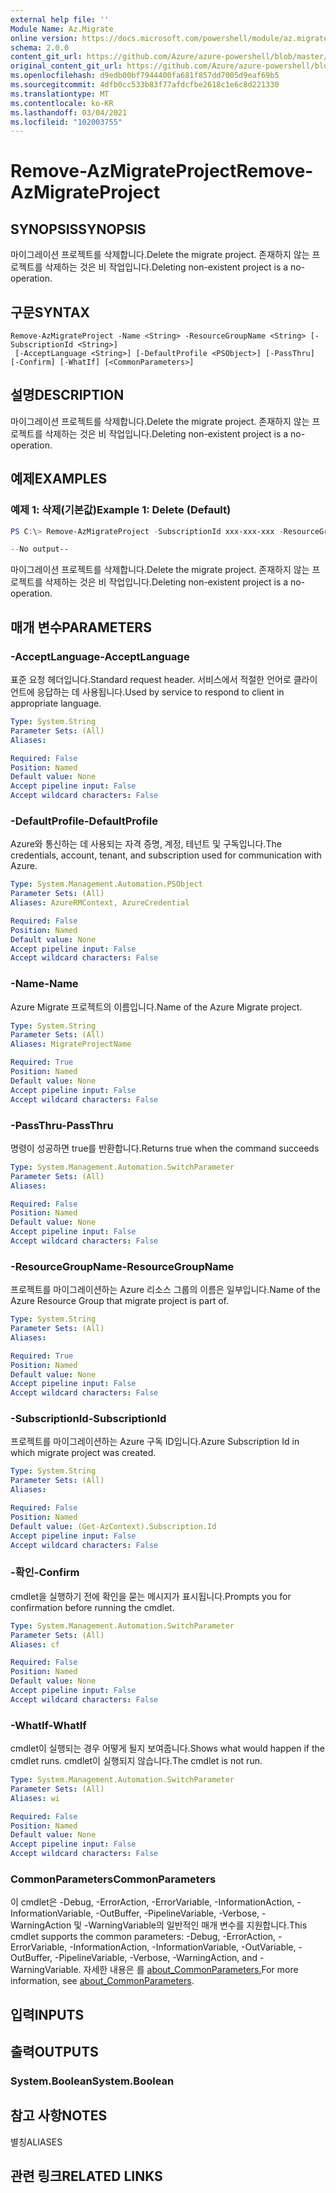 ```yaml
---
external help file: ''
Module Name: Az.Migrate
online version: https://docs.microsoft.com/powershell/module/az.migrate/remove-azmigrateproject
schema: 2.0.0
content_git_url: https://github.com/Azure/azure-powershell/blob/master/src/Migrate/help/Remove-AzMigrateProject.md
original_content_git_url: https://github.com/Azure/azure-powershell/blob/master/src/Migrate/help/Remove-AzMigrateProject.md
ms.openlocfilehash: d9edb00bf7944400fa681f857dd7005d9eaf69b5
ms.sourcegitcommit: 4dfb0cc533b83f77afdcfbe2618c1e6c8d221330
ms.translationtype: MT
ms.contentlocale: ko-KR
ms.lasthandoff: 03/04/2021
ms.locfileid: "102003755"
---
```

# <span data-ttu-id="3f31a-101">Remove-AzMigrateProject</span><span class="sxs-lookup"><span data-stu-id="3f31a-101">Remove-AzMigrateProject</span></span>

## <span data-ttu-id="3f31a-102">SYNOPSIS</span><span class="sxs-lookup"><span data-stu-id="3f31a-102">SYNOPSIS</span></span>
<span data-ttu-id="3f31a-103">마이그레이션 프로젝트를 삭제합니다.</span><span class="sxs-lookup"><span data-stu-id="3f31a-103">Delete the migrate project.</span></span>
<span data-ttu-id="3f31a-104">존재하지 않는 프로젝트를 삭제하는 것은 비 작업입니다.</span><span class="sxs-lookup"><span data-stu-id="3f31a-104">Deleting non-existent project is a no-operation.</span></span>

## <span data-ttu-id="3f31a-105">구문</span><span class="sxs-lookup"><span data-stu-id="3f31a-105">SYNTAX</span></span>

```
Remove-AzMigrateProject -Name <String> -ResourceGroupName <String> [-SubscriptionId <String>]
 [-AcceptLanguage <String>] [-DefaultProfile <PSObject>] [-PassThru] [-Confirm] [-WhatIf] [<CommonParameters>]
```

## <span data-ttu-id="3f31a-106">설명</span><span class="sxs-lookup"><span data-stu-id="3f31a-106">DESCRIPTION</span></span>
<span data-ttu-id="3f31a-107">마이그레이션 프로젝트를 삭제합니다.</span><span class="sxs-lookup"><span data-stu-id="3f31a-107">Delete the migrate project.</span></span>
<span data-ttu-id="3f31a-108">존재하지 않는 프로젝트를 삭제하는 것은 비 작업입니다.</span><span class="sxs-lookup"><span data-stu-id="3f31a-108">Deleting non-existent project is a no-operation.</span></span>

## <span data-ttu-id="3f31a-109">예제</span><span class="sxs-lookup"><span data-stu-id="3f31a-109">EXAMPLES</span></span>

### <span data-ttu-id="3f31a-110">예제 1: 삭제(기본값)</span><span class="sxs-lookup"><span data-stu-id="3f31a-110">Example 1: Delete (Default)</span></span>
```powershell
PS C:\> Remove-AzMigrateProject -SubscriptionId xxx-xxx-xxx -ResourceGroupName BugBashAVSVMware -Name BugBashAVSVMware

--No output--
```

<span data-ttu-id="3f31a-111">마이그레이션 프로젝트를 삭제합니다.</span><span class="sxs-lookup"><span data-stu-id="3f31a-111">Delete the migrate project.</span></span>
<span data-ttu-id="3f31a-112">존재하지 않는 프로젝트를 삭제하는 것은 비 작업입니다.</span><span class="sxs-lookup"><span data-stu-id="3f31a-112">Deleting non-existent project is a no-operation.</span></span>

## <span data-ttu-id="3f31a-113">매개 변수</span><span class="sxs-lookup"><span data-stu-id="3f31a-113">PARAMETERS</span></span>

### <span data-ttu-id="3f31a-114">-AcceptLanguage</span><span class="sxs-lookup"><span data-stu-id="3f31a-114">-AcceptLanguage</span></span>
<span data-ttu-id="3f31a-115">표준 요청 헤더입니다.</span><span class="sxs-lookup"><span data-stu-id="3f31a-115">Standard request header.</span></span>
<span data-ttu-id="3f31a-116">서비스에서 적절한 언어로 클라이언트에 응답하는 데 사용됩니다.</span><span class="sxs-lookup"><span data-stu-id="3f31a-116">Used by service to respond to client in appropriate language.</span></span>

```yaml
Type: System.String
Parameter Sets: (All)
Aliases:

Required: False
Position: Named
Default value: None
Accept pipeline input: False
Accept wildcard characters: False
```

### <span data-ttu-id="3f31a-117">-DefaultProfile</span><span class="sxs-lookup"><span data-stu-id="3f31a-117">-DefaultProfile</span></span>
<span data-ttu-id="3f31a-118">Azure와 통신하는 데 사용되는 자격 증명, 계정, 테넌트 및 구독입니다.</span><span class="sxs-lookup"><span data-stu-id="3f31a-118">The credentials, account, tenant, and subscription used for communication with Azure.</span></span>

```yaml
Type: System.Management.Automation.PSObject
Parameter Sets: (All)
Aliases: AzureRMContext, AzureCredential

Required: False
Position: Named
Default value: None
Accept pipeline input: False
Accept wildcard characters: False
```

### <span data-ttu-id="3f31a-119">-Name</span><span class="sxs-lookup"><span data-stu-id="3f31a-119">-Name</span></span>
<span data-ttu-id="3f31a-120">Azure Migrate 프로젝트의 이름입니다.</span><span class="sxs-lookup"><span data-stu-id="3f31a-120">Name of the Azure Migrate project.</span></span>

```yaml
Type: System.String
Parameter Sets: (All)
Aliases: MigrateProjectName

Required: True
Position: Named
Default value: None
Accept pipeline input: False
Accept wildcard characters: False
```

### <span data-ttu-id="3f31a-121">-PassThru</span><span class="sxs-lookup"><span data-stu-id="3f31a-121">-PassThru</span></span>
<span data-ttu-id="3f31a-122">명령이 성공하면 true를 반환합니다.</span><span class="sxs-lookup"><span data-stu-id="3f31a-122">Returns true when the command succeeds</span></span>

```yaml
Type: System.Management.Automation.SwitchParameter
Parameter Sets: (All)
Aliases:

Required: False
Position: Named
Default value: None
Accept pipeline input: False
Accept wildcard characters: False
```

### <span data-ttu-id="3f31a-123">-ResourceGroupName</span><span class="sxs-lookup"><span data-stu-id="3f31a-123">-ResourceGroupName</span></span>
<span data-ttu-id="3f31a-124">프로젝트를 마이그레이션하는 Azure 리소스 그룹의 이름은 일부입니다.</span><span class="sxs-lookup"><span data-stu-id="3f31a-124">Name of the Azure Resource Group that migrate project is part of.</span></span>

```yaml
Type: System.String
Parameter Sets: (All)
Aliases:

Required: True
Position: Named
Default value: None
Accept pipeline input: False
Accept wildcard characters: False
```

### <span data-ttu-id="3f31a-125">-SubscriptionId</span><span class="sxs-lookup"><span data-stu-id="3f31a-125">-SubscriptionId</span></span>
<span data-ttu-id="3f31a-126">프로젝트를 마이그레이션하는 Azure 구독 ID입니다.</span><span class="sxs-lookup"><span data-stu-id="3f31a-126">Azure Subscription Id in which migrate project was created.</span></span>

```yaml
Type: System.String
Parameter Sets: (All)
Aliases:

Required: False
Position: Named
Default value: (Get-AzContext).Subscription.Id
Accept pipeline input: False
Accept wildcard characters: False
```

### <span data-ttu-id="3f31a-127">-확인</span><span class="sxs-lookup"><span data-stu-id="3f31a-127">-Confirm</span></span>
<span data-ttu-id="3f31a-128">cmdlet을 실행하기 전에 확인을 묻는 메시지가 표시됩니다.</span><span class="sxs-lookup"><span data-stu-id="3f31a-128">Prompts you for confirmation before running the cmdlet.</span></span>

```yaml
Type: System.Management.Automation.SwitchParameter
Parameter Sets: (All)
Aliases: cf

Required: False
Position: Named
Default value: None
Accept pipeline input: False
Accept wildcard characters: False
```

### <span data-ttu-id="3f31a-129">-WhatIf</span><span class="sxs-lookup"><span data-stu-id="3f31a-129">-WhatIf</span></span>
<span data-ttu-id="3f31a-130">cmdlet이 실행되는 경우 어떻게 될지 보여줍니다.</span><span class="sxs-lookup"><span data-stu-id="3f31a-130">Shows what would happen if the cmdlet runs.</span></span>
<span data-ttu-id="3f31a-131">cmdlet이 실행되지 않습니다.</span><span class="sxs-lookup"><span data-stu-id="3f31a-131">The cmdlet is not run.</span></span>

```yaml
Type: System.Management.Automation.SwitchParameter
Parameter Sets: (All)
Aliases: wi

Required: False
Position: Named
Default value: None
Accept pipeline input: False
Accept wildcard characters: False
```

### <span data-ttu-id="3f31a-132">CommonParameters</span><span class="sxs-lookup"><span data-stu-id="3f31a-132">CommonParameters</span></span>
<span data-ttu-id="3f31a-133">이 cmdlet은 -Debug, -ErrorAction, -ErrorVariable, -InformationAction, -InformationVariable, -OutBuffer, -PipelineVariable, -Verbose, -WarningAction 및 -WarningVariable의 일반적인 매개 변수를 지원합니다.</span><span class="sxs-lookup"><span data-stu-id="3f31a-133">This cmdlet supports the common parameters: -Debug, -ErrorAction, -ErrorVariable, -InformationAction, -InformationVariable, -OutVariable, -OutBuffer, -PipelineVariable, -Verbose, -WarningAction, and -WarningVariable.</span></span> <span data-ttu-id="3f31a-134">자세한 내용은 를 [about_CommonParameters.](http://go.microsoft.com/fwlink/?LinkID=113216)</span><span class="sxs-lookup"><span data-stu-id="3f31a-134">For more information, see [about_CommonParameters](http://go.microsoft.com/fwlink/?LinkID=113216).</span></span>

## <span data-ttu-id="3f31a-135">입력</span><span class="sxs-lookup"><span data-stu-id="3f31a-135">INPUTS</span></span>

## <span data-ttu-id="3f31a-136">출력</span><span class="sxs-lookup"><span data-stu-id="3f31a-136">OUTPUTS</span></span>

### <span data-ttu-id="3f31a-137">System.Boolean</span><span class="sxs-lookup"><span data-stu-id="3f31a-137">System.Boolean</span></span>

## <span data-ttu-id="3f31a-138">참고 사항</span><span class="sxs-lookup"><span data-stu-id="3f31a-138">NOTES</span></span>

<span data-ttu-id="3f31a-139">별칭</span><span class="sxs-lookup"><span data-stu-id="3f31a-139">ALIASES</span></span>

## <span data-ttu-id="3f31a-140">관련 링크</span><span class="sxs-lookup"><span data-stu-id="3f31a-140">RELATED LINKS</span></span>


